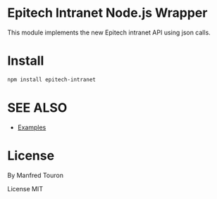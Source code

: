 Epitech Intranet Node.js Wrapper
================================

This module implements the new Epitech intranet API using json calls.

Install
=======

```bash
npm install epitech-intranet
```

SEE ALSO
========

* [Examples](https://github.com/moul/node-epitech-intranet/tree/master/examples)

License
=======

By Manfred Touron

License MIT
